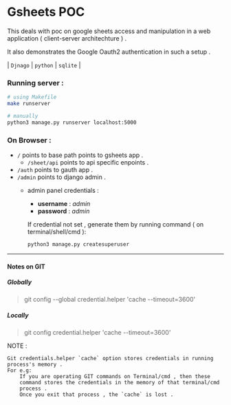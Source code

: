 # Gsheets POC
This deals with poc on google sheets access and manipulation in a web application ( client-server architechture ) .

It also demonstrates the Google Oauth2 authentication in such a setup .

| `Djnago` | `python` | `sqlite` | 

### Running server :

```sh
# using Makefile
make runserver
```

```sh
# manually
python3 manage.py runserver localhost:5000
```

### On Browser :
- `/` points to base path points to gsheets app .
    - `/sheet/api` points to api specific enpoints .
- `/auth` points to gauth app .
- `/admin` points to django admin .
    - admin panel credentials :
        - **username** : _admin_
        - **password** : _admin_
        
        If credential not set , generate them by running command ( on terminal/shell/cmd ): 
        ```sh
        python3 manage.py createsuperuser
        ```
---

#### Notes on GIT

##### Globally 
> git config --global credential.helper 'cache --timeout=3600'

##### Locally 
> git config credential.helper 'cache --timeout=3600'

NOTE : 
```
Git credentials.helper `cache` option stores credentials in running process's memory .
For e.g:
    If you are operating GIT commands on Terminal/cmd , then these
    command stores the credentials in the memory of that terminal/cmd
    process .
    Once you exit that process , the `cache` is lost .
```
